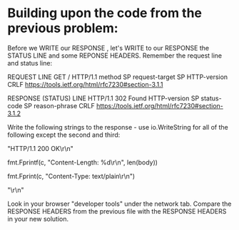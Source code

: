 # Building upon the code from the previous problem:

Before we WRITE our RESPONSE , let's WRITE to our RESPONSE the STATUS LINE and some REPONSE HEADERS. Remember the request line and status line:

REQUEST LINE
GET / HTTP/1.1
method SP request-target SP HTTP-version CRLF
https://tools.ietf.org/html/rfc7230#section-3.1.1

RESPONSE (STATUS) LINE
HTTP/1.1 302 Found
HTTP-version SP status-code SP reason-phrase CRLF
https://tools.ietf.org/html/rfc7230#section-3.1.2

Write the following strings to the response - use io.WriteString for all of the following except the second and third:

"HTTP/1.1 200 OK\r\n"

fmt.Fprintf(c, "Content-Length: %d\r\n", len(body))

fmt.Fprint(c, "Content-Type: text/plain\r\n")

"\r\n"

Look in your browser "developer tools" under the network tab. Compare the RESPONSE HEADERS from the previous file with the RESPONSE HEADERS in your new solution.